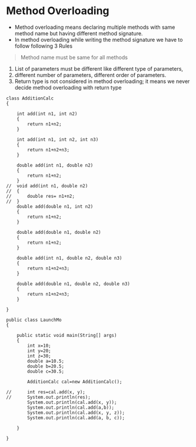 # Method Overloading
- Method overloading means declaring multiple methods with same method name but having different method signature.
- In method overloading while writing the method signature we have to follow following 3 Rules
> Method name must be same for all methods
1. List of parameters must be different like different type of parameters,
2. different number of parameters, different order of parameters.
3. Return type is not considered in method overloading; it means we never
    decide method overloading with return type
```
class AdditionCalc
{

	int add(int n1, int n2)
	{
		return n1+n2;
	}
	
	int add(int n1, int n2, int n3)
	{
		return n1+n2+n3;
	}
	
	double add(int n1, double n2)
	{
		return n1+n2;
	}
//	void add(int n1, double n2)
//	{
//		double res= n1+n2;
//	}
	double add(double n1, int n2)
	{
		return n1+n2;
	}
	
	double add(double n1, double n2)
	{
		return n1+n2;
	}

	double add(int n1, double n2, double n3)
	{
		return n1+n2+n3;
	}
	
	double add(double n1, double n2, double n3)
	{
		return n1+n2+n3;
	}
	
}

public class LaunchMo 
{

	public static void main(String[] args) 
	{
		int x=10;
		int y=20;
		int z=30;
		double a=10.5;
		double b=20.5;
		double c=30.5;
		
		AdditionCalc cal=new AdditionCalc();
		
//		int res=cal.add(x, y);
//		System.out.println(res);
		System.out.println(cal.add(x, y));
		System.out.println(cal.add(a,b));
		System.out.println(cal.add(x, y, z));
		System.out.println(cal.add(a, b, c));
		
	}

}
```
